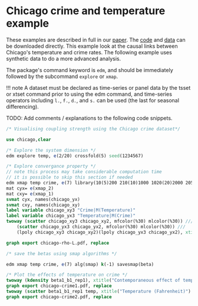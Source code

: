 # Chicago crime and temperature example

These examples are described in full in our [paper](pdfs/edm-wp.pdf).
The [code](examples/sj-edm.do) and [data](examples/chicago.dta) can be downloaded directly.
This example look at the causal links between Chicago's temperature and crime rates.
The following example uses synthetic data to do a more advanced analysis.

The package's command keyword is `edm`, and should be immediately followed by the subcommand `explore` or `xmap`.

!!! note
    A dataset must be declared as time-series or panel data by the tsset or xtset command prior to using the edm command, and time-series operators including `l.`, `f.`, `d.`, and `s.` can be used (the last for seasonal differencing).

TODO: Add comments / explanations to the following code snippets.

``` stata
/* Visualising coupling strength using the Chicago crime dataset*/

use chicago,clear

/* Explore the system dimension */
edm explore temp, e(2/20) crossfold(5) seed(1234567)

/* Explore convergance property */
// note this process may take considerable computation time
// it is possible to skip this section if needed
edm xmap temp crime, e(7) library(10(5)200 210(10)1000 1020(20)2000 2050(50)4350 4365) rep(10)
mat cyx= e(xmap_2)
mat cxy= e(xmap_1)
svmat cyx, names(chicago_yx)
svmat cxy, names(chicago_xy)
label variable chicago_xy3 "Crime|M(Temperature)"
label variable chicago_yx3 "Temperature|M(Crime)"
twoway (scatter chicago_xy3 chicago_xy2, mfcolor(%30) mlcolor(%30)) ///
    (scatter chicago_yx3 chicago_yx2, mfcolor(%30) mlcolor(%30)) ///
    (lpoly chicago_xy3 chicago_xy2)(lpoly chicago_yx3 chicago_yx2), xtitle(L) ytitle("{it:{&rho}}") legend(col(1))

graph export chicago-rho-L.pdf, replace

/* save the betas using smap algorithms */

edm xmap temp crime, e(7) alg(smap) k(-1) savesmap(beta)

/* Plot the effects of temperature on crime */
twoway (kdensity beta1_b1_rep1), xtitle("Contemporaneous effect of temperature on crime") ytitle("Density")
graph export chicago-crime1.pdf, replace
twoway (scatter beta1_b1_rep1 temp, xtitle("Temperature (Fahrenheit)") ytitle("Contemporaneous effect of temperature on crime") msize(small))(lpoly beta1_b1_rep1 temp), legend(on order( 1 "Local coefficient" 2 "Local polynomial smoothing"))
graph export chicago-crime2.pdf, replace
```
